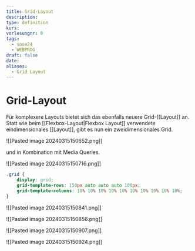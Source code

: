 ```yaml
---
title: Grid-Layout
description: 
type: definition
kurs: 
vorlesungnr: 0
tags:
  - sose24
  - WEBPROG
draft: false
date: 
aliases:
  - Grid Layout
---
```

# Grid-Layout

Für komplexere Layouts bietet sich das ebenfalls neuere Grid-[[Layout]] an. Statt wie beim [[Flexbox-Layout|Flexbox Layout]] verwendete eindimensionales [[Layout]], gibt es nun ein zweidimensionales Grid.

![[Pasted image 20240315150652.png]]

und in Kombination mit Media Queries.

![[Pasted image 20240315150716.png]]

```css nums
.grid {
	display: grid;
	grid-template-rows: 150px auto auto auto 100px;
	grid-template-columns: 10% 10% 10% 10% 10% 10% 10% 10% 10% 10%;
}
```

![[Pasted image 20240315150841.png]]

![[Pasted image 20240315150856.png]]

![[Pasted image 20240315150907.png]]

![[Pasted image 20240315150924.png]]